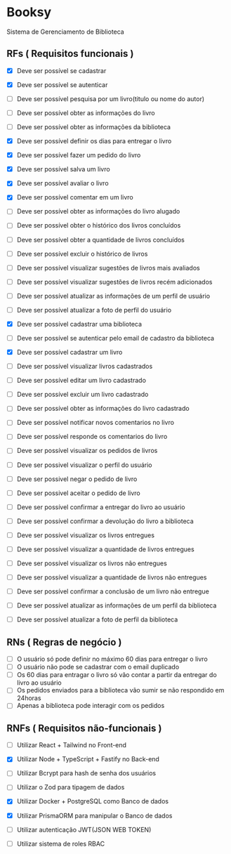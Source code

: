 # Booksy 

Sistema de Gerenciamento de Biblioteca

## RFs ( Requisitos funcionais )

- [x] Deve ser possível se cadastrar
- [x] Deve ser possível se autenticar
- [ ] Deve ser possível pesquisa por um livro(titulo ou nome do autor)
- [ ] Deve ser possível obter as informações do livro
- [ ] Deve ser possível obter as informações da biblioteca
- [x] Deve ser possível definir os dias para entregar o livro
- [x] Deve ser possível fazer um pedido do livro
- [x] Deve ser possível salva um livro
- [x] Deve ser possível avaliar o livro
- [x] Deve ser possível comentar em um livro
- [ ] Deve ser possível obter as informações do livro alugado
- [ ] Deve ser possível obter o histórico dos livros concluídos
- [ ] Deve ser possível obter a quantidade de livros concluídos
- [ ] Deve ser possível excluir o histórico de livros
- [ ] Deve ser possível visualizar sugestões de livros mais avaliados
- [ ] Deve ser possível visualizar sugestões de livros recém adicionados
- [ ] Deve ser possível atualizar as informações de um perfil de usuário
- [ ] Deve ser possível atualizar a foto de perfil do usuário
- [x] Deve ser possível cadastrar uma biblioteca
- [ ] Deve ser possível se autenticar pelo email de cadastro da biblioteca
- [x] Deve ser possível cadastrar um livro
- [ ] Deve ser possível visualizar livros cadastrados
- [ ] Deve ser possível editar um livro cadastrado
- [ ] Deve ser possível excluir um livro cadastrado 
- [ ] Deve ser possível obter as informações do livro cadastrado
- [ ] Deve ser possível notificar novos comentarios no livro
- [ ] Deve ser possível responde os comentarios do livro
- [ ] Deve ser possível visualizar os pedidos de livros
- [ ] Deve ser possivel visualizar o perfil do usuário
- [ ] Deve ser possivel negar o pedido de livro 
- [ ] Deve ser possivel aceitar o pedido de livro 
- [ ] Deve ser possível confirmar a entregar do livro ao usuário
- [ ] Deve ser possível confirmar a devolução do livro a biblioteca
- [ ] Deve ser possível visualizar os livros entregues
- [ ] Deve ser possível visualizar a quantidade de livros entregues
- [ ] Deve ser possível visualizar os livros não entregues
- [ ] Deve ser possível visualizar a quantidade de livros não entregues
- [ ] Deve ser possível confirmar a conclusão de um livro não entregue
- [ ] Deve ser possível atualizar as informações de um perfil da biblioteca
- [ ] Deve ser possível atualizar a foto de perfil da biblioteca


## RNs ( Regras de negócio )

- [ ] O usuário só pode definir no máximo 60 dias para entregar o livro
- [ ] O usuário não pode se cadastrar com o email duplicado
- [ ] Os 60 dias para entragar o livro só vão contar a partir da entregar do livro ao usuário
- [ ] Os pedidos enviados para a biblioteca vão sumir se não respondido em 24horas
- [ ] Apenas a biblioteca pode interagir com os pedidos

## RNFs ( Requisitos não-funcionais )

- [ ] Utilizar React + Tailwind no Front-end
- [x] Utilizar Node + TypeScript + Fastify no Back-end
- [ ] Utilizar Bcrypt para hash de senha dos usuários
- [ ] Utilizar o Zod para tipagem de dados
- [x] Utilizar Docker + PostgreSQL como Banco de dados
- [x] Utilizar PrismaORM para manipular o Banco de dados
- [ ] Utilizar autenticação JWT(JSON WEB TOKEN)
- [ ] Utilizar sistema de roles RBAC

